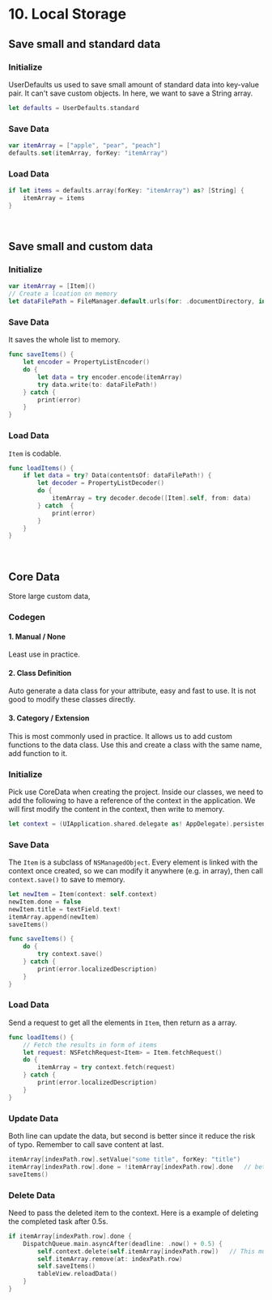 # 10. Local Storage

## Save small and standard data
### Initialize
UserDefaults us used to save small amount of standard data into key-value pair. It can't save custom objects. In here, we want to save a String array.
```swift
let defaults = UserDefaults.standard
```

### Save Data
```swift
var itemArray = ["apple", "pear", "peach"]
defaults.set(itemArray, forKey: "itemArray")
```

### Load Data
```swift
if let items = defaults.array(forKey: "itemArray") as? [String] {
    itemArray = items
}
```
<br>

## Save small and custom data
### Initialize
```swift
var itemArray = [Item]()
// Create a lcoation on memory
let dataFilePath = FileManager.default.urls(for: .documentDirectory, in: .userDomainMask).first?.appendingPathComponent("Item.plist")
```

### Save Data
It saves the whole list to memory.
```swift
func saveItems() {
    let encoder = PropertyListEncoder()
    do {
        let data = try encoder.encode(itemArray)
        try data.write(to: dataFilePath!)
    } catch {
        print(error)
    }
}
```

### Load Data
```Item``` is codable.
```swift
func loadItems() {
    if let data = try? Data(contentsOf: dataFilePath!) {
        let decoder = PropertyListDecoder()
        do {
            itemArray = try decoder.decode([Item].self, from: data)
        } catch  {
            print(error)
        }
    }
}
```
<br>

## Core Data
Store large custom data, 
<br>
### Codegen
#### 1. Manual / None
Least use in practice.

#### 2. Class Definition
Auto generate a data class for your attribute, easy and fast to use. It is not good to modify these classes directly.

#### 3. Category / Extension
This is most commonly used in practice. It allows us to add custom functions to the data class. Use this and create a class with the same name, add function to it.

### Initialize
Pick use CoreData when creating the project. Inside our classes, we need to add the following to have a reference of the context in the application. We will first modify the content in the context, then write to memory.
```swift
let context = (UIApplication.shared.delegate as! AppDelegate).persistentContainer.viewContext
```

### Save Data
The ```Item``` is a subclass of ```NSManagedObject```. Every element is linked with the context once created, so we can modify it anywhere (e.g. in array), then call ```context.save()``` to save to memory.
```swift
let newItem = Item(context: self.context)
newItem.done = false
newItem.title = textField.text!
itemArray.append(newItem)
saveItems()
```
```swift
func saveItems() {
    do {
        try context.save()
    } catch {
        print(error.localizedDescription)
    }
}
```

### Load Data
Send a request to get all the elements in ```Item```, then return as a array.
```swift
func loadItems() {
    // Fetch the results in form of items
    let request: NSFetchRequest<Item> = Item.fetchRequest()
    do {
        itemArray = try context.fetch(request)
    } catch {
        print(error.localizedDescription)
    }
}
```

### Update Data
Both line can update the data, but second is better since it reduce the risk of typo. Remember to call save content at last.
```swift
itemArray[indexPath.row].setValue("some title", forKey: "title")
itemArray[indexPath.row].done = !itemArray[indexPath.row].done   // better
saveItems()
```

### Delete Data
Need to pass the deleted item to the context. Here is a example of deleting the completed task after 0.5s.
```swift
if itemArray[indexPath.row].done {
    DispatchQueue.main.asyncAfter(deadline: .now() + 0.5) {
        self.context.delete(self.itemArray[indexPath.row])   // This must come first, else it will delete the wrong item in array.
        self.itemArray.remove(at: indexPath.row)
        self.saveItems()
        tableView.reloadData()
    }
}
```

